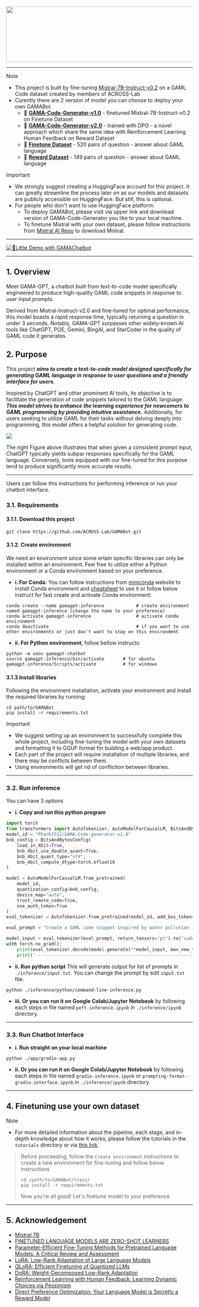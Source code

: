<p align="center">
    <br>
    <img src="https://github.com/ACROSS-Lab/GAMABot/blob/main/assets/logo.png" width="1000" height="150"/>
    <br>
</p>


--------
> [!NOTE]
> - This project is built by fine-tuning [Mistral-7B-Instruct-v0.2](https://huggingface.co/mistralai/Mistral-7B-Instruct-v0.2) on a GAML Code dataset created by members of ACROSS-Lab
> - Curently there are 2 version of model you can choose to deploy your own GAMABot
>   - 🤗 [**GAMA-Code-Generator-v1.0**](https://huggingface.co/Phanh2532/GAMA-Code-generator-v1.0) - finetuned Mistral-7B-Instruct-v0.2 on Finetune Dataset
>   - 🤗 [**GAMA-Code-Generator-v2.0**](https://huggingface.co/Phanh2532/GAMA-Code-generator-v2.0) - trained with DPO - a novel approach which share the same idea with Reinforcement Learning Human Feedback on Reward Dataset
>   - 🚀 [**Finetune Dataset**](https://huggingface.co/datasets/Phanh2532/GAML-Data) - 520 pairs of question - answer about GAML language
>   - 🚀 [**Reward Dataset**](https://huggingface.co/datasets/Phanh2532/reward-GAML) - 149 pairs of question - answer about GAML language

> [!IMPORTANT]
>   - We strongly suggest creating a HuggingFace account for this project. It can greatly streamline the process later on as our models and datasets are publicly accessible on HuggingFace. But still, this is optional.
>   - For people who don't want to use HuggingFace platform:
>       - To deploy GAMABot, please visit via upper link and download version of GAMA-Code-Generator you like to your local machine.    
>       - To finetune Mistral with your own dataset, please follow instructions from [Mistral AI Repo](https://github.com/mistralai/mistral-inference/tree/main) to download Mistral.

--------
[![🚀**Little Demo with GAMAChatbot**](https://github.com/ACROSS-Lab/GAMA-Code-Generator/blob/main/assets/DemoGAMABOT.png)](https://www.youtube.com/watch?v=7m-WpGrlJ0U)

--------
## 1. Overview 
Meet GAMA-GPT, a chatbot built from text-to-code model specifically engineered to produce high-quality GAML code snippets in response to user input prompts. 

Derived from Mistral-Instruct-v2.0 and fine-tuned for optimal performance, this model boasts a rapid response time, typically returning a question in under 3 seconds. Notably, GAMA-GPT surpasses other widely-known AI tools like ChatGPT, POE, Gemini, BingAI, and StarCoder in the quality of GAML code it generates.


## 2. Purpose
This project **_aims to create a text-to-code model designed specifically for generating GAML language in response to user questions and a friendly interface for users_**. 

Inspired by ChatGPT and other prominent AI tools, its objective is to facilitate the generation of code snippets tailored to the GAML language. **_This model strives to enhance the learning experience for newcomers to GAML programming by providing intuitive assistance._** Additionally, for users seeking to utilize GAML for their tasks without delving deeply into programming, this model offers a helpful solution for generating code.

![](https://github.com/ACROSS-Lab/GAMA-Code-Generator/blob/main/assets/comparison-img.png)

The right Figure above illustrates that when given a consistent prompt input, ChatGPT typically yields subpar responses specifically for the GAML language. Conversely, tools equipped with our fine-tuned for this purpose tend to produce significantly more accurate results.

------
Users can follow this instructions for performing inference or run your chatbot interface.

### 3.1. Requirements
#### 3.1.1. Download this project 
```
git clone https://github.com/ACROSS-Lab/GAMABot.git
```

#### 3.1.2. Create environment
We need an environment since some ertain specific libraries can only be installed within an environment.
Feel free to utilize either a Python environment or a Conda environment based on your preference.

  - **i. For Conda:**
          You can follow instructions from  [miniconda](https://docs.anaconda.com/free/miniconda/index.html) website to install Conda environment and [cheatsheet](https://docs.conda.io/projects/conda/en/4.6.0/_downloads/52a95608c49671267e40c689e0bc00ca/conda-cheatsheet.pdf) to use it or follow below instruct for fast create and activate Conda environment:
```
conda create --name gamagpt-inference            # create environment named gamagpt-inference (change the name to your preference)
conda activate gamagpt-inference                 # activate conda environment
conda deactivate                                 # if you want to use other environments or just don't want to stay on this environment
``` 
  - **ii. For Python environment**, follow bellow instructs:
```
python -m venv gamagpt-chatbot
source gamagpt-inference/bin/activate       # for ubuntu
gamagpt-inference/Scripts/activate          # for windows
```
#### 3.1.3 Install libraries
Following the environment installation, activate your environment and install the required libraries by running:
```
cd path/to/GAMABot
pip install -r requirements.txt
```
> [!IMPORTANT]
> - We suggest setting up an environment to successfully complete this whole project, including fine-tuning the model with your own datasets and formatting it to GGUF format for building a web/app product.
> - Each part of the project will require installation of multiple libraries, and there may be conflicts between them.
> - Using environments will get rid of confliction between libraries.
------
### 3.2. Run inference
You can have 3 options
- **i. Copy and run this python program**
```py
import torch
from transformers import AutoTokenizer, AutoModelForCausalLM, BitsAndBytesConfig
model_id = "Phanh2532/GAMA-Code-generator-v1.0"   
bnb_config = BitsAndBytesConfig(
    load_in_4bit=True,
    bnb_4bit_use_double_quant=True,
    bnb_4bit_quant_type="nf4",
    bnb_4bit_compute_dtype=torch.bfloat16
)

model = AutoModelForCausalLM.from_pretrained(
    model_id, 
    quantization_config=bnb_config,  
    device_map="auto",
    trust_remote_code=True,
    use_auth_token=True
)
eval_tokenizer = AutoTokenizer.from_pretrained(model_id, add_bos_token=True, trust_remote_code=True)

eval_prompt = "Create a GAML code snippet inspired by water pollution in real life" # Change this with your wanted prompt

model_input = eval_tokenizer(eval_prompt, return_tensors="pt").to("cuda")
with torch.no_grad():
    print(eval_tokenizer.decode(model.generate(**model_input, max_new_tokens=512, repetition_penalty=1.15)[0], skip_special_tokens=True))
    print('----------------------------------------------------------------------')
```
- **ii. Run python script**
This will generate output for list of prompts in `./inference/input.txt`. You can change the prompt by edit `input.txt` file.
```
python ./inference/python/command-line-inference.py
```
- **iii. Or you can run it on Google Colab/Jupyter Notebook** by following each steps in file named `peft-inference.ipynb` in `./inference/ipynb` directory. 

------
### 3.3. Run Chatbot Interface
- **i. Run straight on your local machine**
```
python ./app/gradio-app.py
```
- **ii. Or you can run it on Google Colab/Jupyter Notebook** by following each steps in file named `gradio-inference.ipynb` or `prompting-format-gradio-interface.ipynb` in `./inference/ipynb` directory. 

------


## 4. Finetuning use your own dataset
> [!NOTE]
> - For more detailed information about the pipeline, each stage, and in-depth knowledge about how it works, please follow the tutorials in the `tutorials` directory or via [this link](https://github.com/ACROSS-Lab/GAMABot/tree/main/tutorials).


> Before proceeding, follow the `Create environment` instructions to create a new environment for fine-tuning and follow below instructions
> ```
> cd /path/to/GAMABot/train/
> pip install -r requirements.txt        
> ```
> Now you're all good! Let's finetune model to your preference

------
## 5. Acknowledgement
- [Mistral 7B](https://arxiv.org/pdf/2310.06825) 
- [FINETUNED LANGUAGE MODELS ARE ZERO-SHOT LEARNERS](https://arxiv.org/pdf/2109.01652)
- [Parameter-Efficient Fine-Tuning Methods for Pretrained Language Models: A Critical Review and Assessment](https://arxiv.org/pdf/2312.12148)
- [LoRA: Low-Rank Adaptation of Large Language Models](https://arxiv.org/abs/2106.09685)
- [QLoRA: Efficient Finetuning of Quantized LLMs](https://arxiv.org/abs/2305.14314)
- [DoRA: Weight-Decomposed Low-Rank Adaptation](https://arxiv.org/abs/2402.09353)
- [Reinforcement Learning with Human Feedback: Learning Dynamic Choices via Pessimism](https://arxiv.org/pdf/2305.18438)
- [Direct Preference Optimization: Your Language Model is Secretly a Reward Model](https://arxiv.org/pdf/2305.18290)

